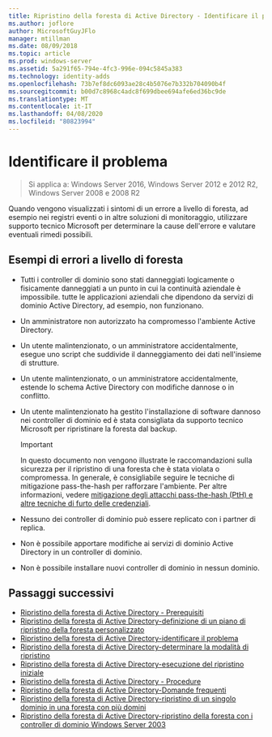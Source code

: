```yaml
---
title: Ripristino della foresta di Active Directory - Identificare il problema
ms.author: joflore
author: MicrosoftGuyJFlo
manager: mtillman
ms.date: 08/09/2018
ms.topic: article
ms.prod: windows-server
ms.assetid: 5a291f65-794e-4fc3-996e-094c5845a383
ms.technology: identity-adds
ms.openlocfilehash: 73b7ef8dc6093ae28c4b5076e7b332b704090b4f
ms.sourcegitcommit: b00d7c8968c4adc8f699dbee694afe6ed36bc9de
ms.translationtype: MT
ms.contentlocale: it-IT
ms.lasthandoff: 04/08/2020
ms.locfileid: "80823994"
---
```

# <a name="identify-the-problem"></a>Identificare il problema

>Si applica a: Windows Server 2016, Windows Server 2012 e 2012 R2, Windows Server 2008 e 2008 R2
  
Quando vengono visualizzati i sintomi di un errore a livello di foresta, ad esempio nei registri eventi o in altre soluzioni di monitoraggio, utilizzare supporto tecnico Microsoft per determinare la cause dell'errore e valutare eventuali rimedi possibili.  

## <a name="examples-of-forest-wide-failures"></a>Esempi di errori a livello di foresta

- Tutti i controller di dominio sono stati danneggiati logicamente o fisicamente danneggiati a un punto in cui la continuità aziendale è impossibile. tutte le applicazioni aziendali che dipendono da servizi di dominio Active Directory, ad esempio, non funzionano.  
- Un amministratore non autorizzato ha compromesso l'ambiente Active Directory.  
- Un utente malintenzionato, o un amministratore accidentalmente, esegue uno script che suddivide il danneggiamento dei dati nell'insieme di strutture.  
- Un utente malintenzionato, o un amministratore accidentalmente, estende lo schema Active Directory con modifiche dannose o in conflitto.  
- Un utente malintenzionato ha gestito l'installazione di software dannoso nei controller di dominio ed è stata consigliata da supporto tecnico Microsoft per ripristinare la foresta dal backup.  
  
   > [!IMPORTANT]
   >  In questo documento non vengono illustrate le raccomandazioni sulla sicurezza per il ripristino di una foresta che è stata violata o compromessa. In generale, è consigliabile seguire le tecniche di mitigazione pass-the-hash per rafforzare l'ambiente. Per altre informazioni, vedere [mitigazione degli attacchi pass-the-hash (PtH) e altre tecniche di furto delle credenziali](https://www.microsoft.com/download/details.aspx?id=36036).
  
- Nessuno dei controller di dominio può essere replicato con i partner di replica.  
- Non è possibile apportare modifiche ai servizi di dominio Active Directory in un controller di dominio.  
- Non è possibile installare nuovi controller di dominio in nessun dominio.  
  
## <a name="next-steps"></a>Passaggi successivi

- [Ripristino della foresta di Active Directory - Prerequisiti](AD-Forest-Recovery-Prerequisties.md)  
- [Ripristino della foresta di Active Directory-definizione di un piano di ripristino della foresta personalizzato](AD-Forest-Recovery-Devising-a-Plan.md)  
- [Ripristino della foresta di Active Directory-identificare il problema](AD-Forest-Recovery-Identify-the-Problem.md)
- [Ripristino della foresta di Active Directory-determinare la modalità di ripristino](AD-Forest-Recovery-Determine-how-to-Recover.md)
- [Ripristino della foresta di Active Directory-esecuzione del ripristino iniziale](AD-Forest-Recovery-Perform-initial-recovery.md)  
- [Ripristino della foresta di Active Directory - Procedure](AD-Forest-Recovery-Procedures.md)  
- [Ripristino della foresta di Active Directory-Domande frequenti](AD-Forest-Recovery-FAQ.md)  
- [Ripristino della foresta di Active Directory-ripristino di un singolo dominio in una foresta con più domini](AD-Forest-Recovery-Single-Domain-in-Multidomain-Recovery.md)  
- [Ripristino della foresta di Active Directory-ripristino della foresta con i controller di dominio Windows Server 2003](AD-Forest-Recovery-Windows-Server-2003.md) 
